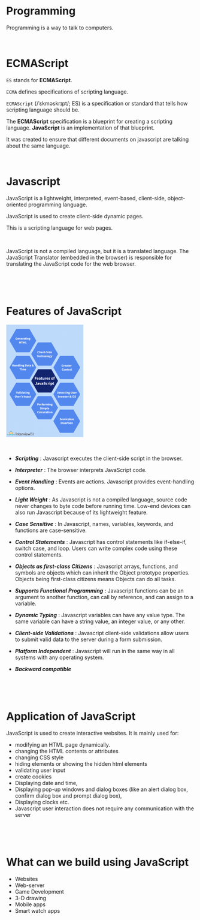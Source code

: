 # Programming

Programming is a way to talk to computers.

&nbsp;

# ECMAScript

`ES` stands for **ECMAScript**.

`ECMA` defines specifications of scripting language.

`ECMAScript` (/ˈɛkməskrɪpt/; ES) is a specification or standard that tells how scripting language should be.

The **ECMAScript** specification is a blueprint for creating a scripting language.
**JavaScript** is an implementation of that blueprint.

It was created to ensure that different documents on javascript are talking about the same language.

&nbsp;

# Javascript

JavaScript is a lightweight, interpreted, event-based, client-side, object-oriented programming language.

JavaScript is used to create client-side dynamic pages.

This is a scripting language for web pages.

&nbsp;

JavaScript is not a compiled language, but it is a translated language. The JavaScript Translator (embedded in the browser) is responsible for translating the JavaScript code for the web browser.

&nbsp;

&nbsp;

# Features of JavaScript

<img src="../../assets/features-of-js.png" height=300px>

&nbsp;

- **_Scripting_** : Javascript executes the client-side script in the browser.

- **_Interpreter_** : The browser interprets JavaScript code.

- **_Event Handling_** : Events are actions. Javascript provides event-handling options.

- **_Light Weight_** : As Javascript is not a compiled language, source code never changes to byte code before running time. Low-end devices can also run Javascript because of its lightweight feature.

- **_Case Sensitive_** : In Javascript, names, variables, keywords, and functions are case-sensitive.

- **_Control Statements_** : Javascript has control statements like if-else-if, switch case, and loop. Users can write complex code using these control statements.

- **_Objects as first-class Citizens_** : Javascript arrays, functions, and symbols are objects which can inherit the Object prototype properties. Objects being first-class citizens means Objects can do all tasks.

- **_Supports Functional Programming_** : Javascript functions can be an argument to another function, can call by reference, and can assign to a variable.

- **_Dynamic Typing_** : Javascript variables can have any value type. The same variable can have a string value, an integer value, or any other.

- **_Client-side Validations_** : Javascript client-side validations allow users to submit valid data to the server during a form submission.

- **_Platform Independent_** : Javascript will run in the same way in all systems with any operating system.

- **_Backward compatible_**

&nbsp;

&nbsp;

# Application of JavaScript

JavaScript is used to create interactive websites. It is mainly used for:

- modifying an HTML page dynamically.
- changing the HTML contents or attributes
- changing CSS style
- hiding elements or showing the hidden html elements
- validating user input
- create cookies
- Displaying date and time,
- Displaying pop-up windows and dialog boxes (like an alert dialog box, confirm dialog box and prompt dialog box),
- Displaying clocks etc.
- Javascript user interaction does not require any communication with the server

&nbsp;

&nbsp;

# What can we build using JavaScript

- Websites
- Web-server
- Game Development
- 3-D drawing
- Mobile apps
- Smart watch apps
